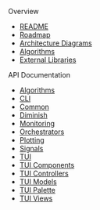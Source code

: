 Overview
* [README](/)
* [Roadmap](roadmap.md)
* [Architecture Diagrams](architecture.md)
* [Algorithms](algorithms.md)
* [External Libraries](libraries.md)

API Documentation
* [Algorithms](internal-documentation/diminish.algorithms.md)
* [CLI](internal-documentation/cli.md)
* [Common](internal-documentation/common.md)
* [Diminish](internal-documentation/diminish.md)
* [Monitoring](internal-documentation/diminish.monitoring.md)
* [Orchestrators](internal-documentation/diminish.orchestrators.md)
* [Plotting](internal-documentation/diminish.plotting.md)
* [Signals](internal-documentation/diminish.signals.md)
* [TUI](internal-documentation/tui.md)
* [TUI Components](internal-documentation/tui.components.md)
* [TUI Controllers](internal-documentation/tui.controllers.md)
* [TUI Models](internal-documentation/tui.models.md)
* [TUI Palette](internal-documentation/tui.palette.md)
* [TUI Views](internal-documentation/tui.views.md)